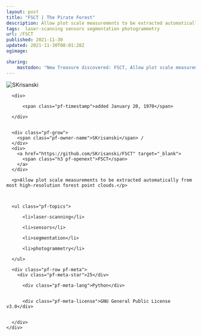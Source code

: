 ```yaml
---
layout: post
title: "FSCT | The Pirate Forest"
description: Allow plot scale measurements to be extracted automatically from most high-resolution forest point clouds.
tags:  laser-scanning sensors segmentation photogrammetry
url: /FSCT
published: 2021-11-30
updated: 2021-11-30T08:01:28Z
ogimage: 

sharing:
    mastodon: "New Treasure discovered: FSCT, Allow plot scale measurements to be extracted automatically from most high-resolution forest point clouds."
---
```


<div class="pf-night-sky-spacer">
    <div id="pf-night-sky" data-stars="25" data-owner="SKrisanski" data-repo="FSCT">
        <div id="pf-open-dialog" class="pf-meta-star pf-star-todo"></div>
        <dialog id="pf-star-dialog">
            Star this Repository to putt a smile on the Developers face.
            <div class="pf-row">
                <div class="pf-grow"></div>
                <div><a class="pf-unterlines" href="https://github.com/SKrisanski/FSCT" target="_blank">VISIT REPOSITORY</a></div>
            </div>
        </dialog>
    </div>
    
</div>

<div class="pf-ship-list">
    <div class="pf-row pf-pirate pf-small-column" data-pirate-id="wq9MBPMpzu_-MVWOtAfZ7">
    <div>
      <!--<a href="https://github.com/SKrisanski" target="blank">-->
        <div class="pf-pirate-avatar">
          <div class="pf-cross pf-clickable"  onclick="collect('wq9MBPMpzu_-MVWOtAfZ7'); return false;"></div>
          <img src="https://avatars.githubusercontent.com/u/16696855?v=4" title="SKrisanski" alt="SKrisanski"/>
      </div>
      <!--</a>
      <div class="pf-pirate-actions">
        <a class="pf-treasure-add"  title="save in my treasure chest" onclick="collect('wq9MBPMpzu_-MVWOtAfZ7'); return false;" href="#">
          <img src="./assets/coin.svg" alt="treasure"/>
        </a>
        <a class="pf-treasure-remove" onclick="throwAway('wq9MBPMpzu_-MVWOtAfZ7'); return false;">remove</a>
      </div>-->
    </div>
    <div class="pf-ship">

      <div>
        
          <span class="pf-timestamp">added January 20, 1970</span>
        
      </div>
      
      
      <div class="pf-grow">
        <span class="pf-owner-name">SKrisanski</span> / 
      </div>
      <div>
        <a href="https://github.com/SKrisanski/FSCT" target="_blank">
          <span class="h3 pf-openext">FSCT</span>
        </a>
      </div>

      <p>Allow plot scale measurements to be extracted automatically from most high-resolution forest point clouds.</p>

      

      <ul class="pf-topics">
        
          <li>laser-scanning</li>
        
          <li>sensors</li>
        
          <li>segmentation</li>
        
          <li>photogrammetry</li>
        
      </ul>

      <div class="pf-row pf-meta">
        <div class="pf-meta-star">25</div>
        
          <div class="pf-meta-lang">Python</div>
        
        
          <div class="pf-meta-license">GNU General Public License v3.0</div>
        
        
      </div>
    </div>
  </div>
</div>